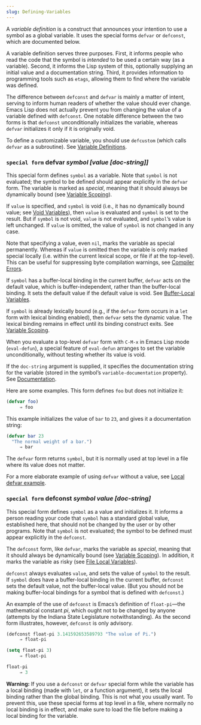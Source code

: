 ```yaml
---
slug: Defining-Variables
---
```


A *variable definition* is a construct that announces your intention to use a symbol as a global variable. It uses the special forms `defvar` or `defconst`, which are documented below.

A variable definition serves three purposes. First, it informs people who read the code that the symbol is *intended* to be used a certain way (as a variable). Second, it informs the Lisp system of this, optionally supplying an initial value and a documentation string. Third, it provides information to programming tools such as `etags`, allowing them to find where the variable was defined.

The difference between `defconst` and `defvar` is mainly a matter of intent, serving to inform human readers of whether the value should ever change. Emacs Lisp does not actually prevent you from changing the value of a variable defined with `defconst`. One notable difference between the two forms is that `defconst` unconditionally initializes the variable, whereas `defvar` initializes it only if it is originally void.

To define a customizable variable, you should use `defcustom` (which calls `defvar` as a subroutine). See [Variable Definitions](/docs/elisp/Variable-Definitions).

### <span className="tag specialform">`special form`</span> **defvar** *symbol \[value \[doc-string]]*

This special form defines `symbol` as a variable. Note that `symbol` is not evaluated; the symbol to be defined should appear explicitly in the `defvar` form. The variable is marked as *special*, meaning that it should always be dynamically bound (see [Variable Scoping](/docs/elisp/Variable-Scoping)).

If `value` is specified, and `symbol` is void (i.e., it has no dynamically bound value; see [Void Variables](/docs/elisp/Void-Variables)), then `value` is evaluated and `symbol` is set to the result. But if `symbol` is not void, `value` is not evaluated, and `symbol`’s value is left unchanged. If `value` is omitted, the value of `symbol` is not changed in any case.

Note that specifying a value, even `nil`, marks the variable as special permanently. Whereas if `value` is omitted then the variable is only marked special locally (i.e. within the current lexical scope, or file if at the top-level). This can be useful for suppressing byte compilation warnings, see [Compiler Errors](/docs/elisp/Compiler-Errors).

If `symbol` has a buffer-local binding in the current buffer, `defvar` acts on the default value, which is buffer-independent, rather than the buffer-local binding. It sets the default value if the default value is void. See [Buffer-Local Variables](/docs/elisp/Buffer_002dLocal-Variables).

If `symbol` is already lexically bound (e.g., if the `defvar` form occurs in a `let` form with lexical binding enabled), then `defvar` sets the dynamic value. The lexical binding remains in effect until its binding construct exits. See [Variable Scoping](/docs/elisp/Variable-Scoping).

When you evaluate a top-level `defvar` form with `C-M-x` in Emacs Lisp mode (`eval-defun`), a special feature of `eval-defun` arranges to set the variable unconditionally, without testing whether its value is void.

If the `doc-string` argument is supplied, it specifies the documentation string for the variable (stored in the symbol’s `variable-documentation` property). See [Documentation](/docs/elisp/Documentation).

Here are some examples. This form defines `foo` but does not initialize it:

```lisp
(defvar foo)
     ⇒ foo
```

This example initializes the value of `bar` to `23`, and gives it a documentation string:

```lisp
(defvar bar 23
  "The normal weight of a bar.")
     ⇒ bar
```

The `defvar` form returns `symbol`, but it is normally used at top level in a file where its value does not matter.

For a more elaborate example of using `defvar` without a value, see [Local defvar example](/docs/elisp/Local-defvar-example).

### <span className="tag specialform">`special form`</span> **defconst** *symbol value \[doc-string]*

This special form defines `symbol` as a value and initializes it. It informs a person reading your code that `symbol` has a standard global value, established here, that should not be changed by the user or by other programs. Note that `symbol` is not evaluated; the symbol to be defined must appear explicitly in the `defconst`.

The `defconst` form, like `defvar`, marks the variable as *special*, meaning that it should always be dynamically bound (see [Variable Scoping](/docs/elisp/Variable-Scoping)). In addition, it marks the variable as risky (see [File Local Variables](/docs/elisp/File-Local-Variables)).

`defconst` always evaluates `value`, and sets the value of `symbol` to the result. If `symbol` does have a buffer-local binding in the current buffer, `defconst` sets the default value, not the buffer-local value. (But you should not be making buffer-local bindings for a symbol that is defined with `defconst`.)

An example of the use of `defconst` is Emacs’s definition of `float-pi`—the mathematical constant *pi*, which ought not to be changed by anyone (attempts by the Indiana State Legislature notwithstanding). As the second form illustrates, however, `defconst` is only advisory.

```lisp
(defconst float-pi 3.141592653589793 "The value of Pi.")
     ⇒ float-pi
```

```lisp
(setq float-pi 3)
     ⇒ float-pi
```

```lisp
float-pi
     ⇒ 3
```

**Warning:** If you use a `defconst` or `defvar` special form while the variable has a local binding (made with `let`, or a function argument), it sets the local binding rather than the global binding. This is not what you usually want. To prevent this, use these special forms at top level in a file, where normally no local binding is in effect, and make sure to load the file before making a local binding for the variable.
